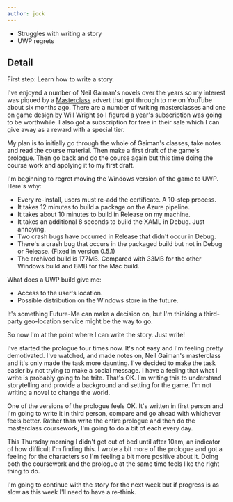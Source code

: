 ```yaml
---
author: jock
---
```

* Struggles with writing a story
* UWP regrets

## Detail

First step: Learn how to write a story.

I've enjoyed a number of Neil Gaiman's novels over the years so my interest was piqued by a [Masterclass](https://www.masterclass.com/classes/neil-gaiman-teaches-the-art-of-storytelling) advert that got through to me on YouTube about six months ago. There are a number of writing masterclasses and one on game design by Will Wright so I figured a year's subscription was going to be worthwhile. I also got a subscription for free in their sale which I can give away as a reward with a special tier.

My plan is to initially go through the whole of Gaiman's classes, take notes and read the course material. Then make a first draft of the game's prologue. Then go back and do the course again but this time doing the course work and applying it to my first draft.

I'm beginning to regret moving the Windows version of the game to UWP. Here's why:

* Every re-install, users must re-add the certificate. A 10-step process.
* It takes 12 minutes to build a package on the Azure pipeline.
* It takes about 10 minutes to build in Release on my machine.
* It takes an additional 8 seconds to build the XAML in Debug. Just annoying.
* Two crash bugs have occurred in Release that didn't occur in Debug.
* There's a crash bug that occurs in the packaged build but not in Debug or Release. (Fixed in version 0.5.1)
* The archived build is 177MB. Compared with 33MB for the other Windows build and 8MB for the Mac build.

What does a UWP build give me:

* Access to the user's location.
* Possible distribution on the Windows store in the future.

It's something Future-Me can make a decision on, but I'm thinking a third-party geo-location service might be the way to go.

So now I'm at the point where I can write the story. Just write!

I've started the prologue four times now. It's not easy and I'm feeling pretty demotivated. I've watched, and made notes on, Neil Gaiman's masterclass and it's only made the task more daunting. I've decided to make the task easier by not trying to make a social message. I have a feeling that what I write is probably going to be trite. That's OK. I'm writing this to understand storytelling and provide a background and setting for the game. I'm not writing a novel to change the world.

One of the versions of the prologue feels OK. It's written in first person and I'm going to write it in third person, compare and go ahead with whichever feels better. Rather than write the entire prologue and then do the masterclass coursework, I'm going to do a bit of each every day.

This Thursday morning I didn't get out of bed until after 10am, an indicator of how difficult I'm finding this. I wrote a bit more of the prologue and got a feeling for the characters so I'm feeling a bit more positive about it. Doing both the coursework and the prologue at the same time feels like the right thing to do.

I'm going to continue with the story for the next week but if progress is as slow as this week I'll need to have a re-think.
